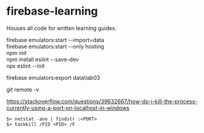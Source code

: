 # firebase-learning
Houses all code for written learning guides.

firebase emulators:start --import=data \
firebase emulators:start --only hosting \
npm init \
npm install eslint --save-dev \
npx eslint --init

firebase emulators:export data\lab03

git remote -v

https://stackoverflow.com/questions/39632667/how-do-i-kill-the-process-currently-using-a-port-on-localhost-in-windows
```shell
$> netstat -ano | findstr :<PORT>
$> taskkill /PID <PID> /F
```